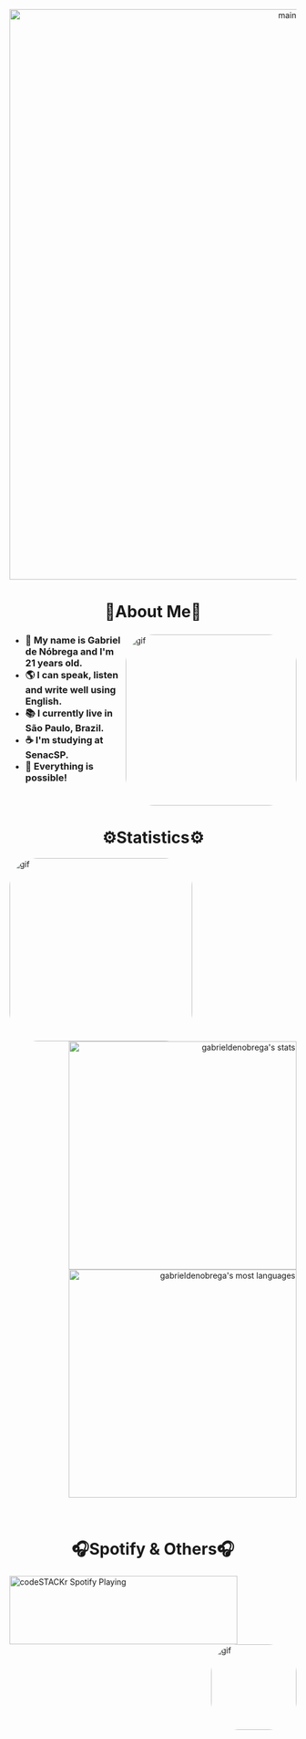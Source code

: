 <p align="center">
  <img width="1000" align="center"src="https://user-images.githubusercontent.com/84252664/157065499-8705b002-7e87-4dc4-b56e-46a3f67954f9.png" alt="mainimage" />
</p>

<h1 align="center">
🎸About Me🎸
</h1>

<div>
<a href="https://open.spotify.com/artist/3WrFJ7ztbogyGnTHbHJFl2">
  <img align="right" alt="gif" height="300" style="border-radius:50px;" src="https://media1.giphy.com/media/qDHbPXeongY8M/giphy.gif?cid=ecf05e47x6dbd62iye2nj7rlyzggywdjls3kkd08rwsd4boo&rid=giphy.gif&ct=g">
</a>

  <h3>
<ul align="left">
  <li>👋 My name is Gabriel de Nóbrega and I'm 21 years old.</li>
  <li>🌎 I can speak, listen and write well using English.</li>
  <li>📚 I currently live in São Paulo, Brazil.</li>
  <li>☕ I'm studying at SenacSP.</li>
  <li>🌱 Everything is possible!</li>
</ul>
  </h3>
  
  <br clear="right"/>
  
<h1 align="center">
⚙️Statistics⚙️
</h1>

<a href="https://open.spotify.com/artist/3WrFJ7ztbogyGnTHbHJFl2">
<img align="left" alt="gif" height="321" style="border-radius:50px;" src="https://media3.giphy.com/media/ITuFb81NvO0XS/giphy.gif?cid=ecf05e47nc1wyiu0wgvls9rwzvejippkik7p5dju08n8tr6h&rid=giphy.gif&ct=g">
</a>

<a href="https://github.com/GabrielDeNobrega">
<p align="right">
<img width="400em" src="https://github-readme-stats.vercel.app/api?username=GabrielDeNobrega&bg_color=355,19C1F2,13B63A&title_color=000000&text_color=4F4C4C" alt="gabrieldenobrega's stats"/>
<img width="400em" src="https://github-readme-stats.vercel.app/api/top-langs/?username=GabrielDeNobrega&layout=compact&bg_color=355,19C1F2,13B63A&title_color=000000&text_color=4F4C4C" alt="gabrieldenobrega's most languages"/>
</p></a>
  </div>
  
  <br clear="left"/>
  
<h1 align="center" width="100%">
🎧Spotify & Others🎧
</h1>


  <a href="https://open.spotify.com/user/12174985492">
    <img aling="left" src="https://novatorem-three-eosin.vercel.app/api/spotify" alt="codeSTACKr Spotify Playing" height="120" width="400"/>
  </a>


<a href="https://www.starwars.com/">
<img align="right" alt="gif" height="150" style="border-radius:50px;" src="https://im5.ezgif.com/tmp/ezgif-5-ddeee2a03a.gif">
</a>

<br clear="right"/>

